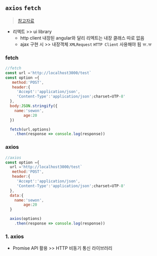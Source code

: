 ## `axios` `fetch`
> [참고자료](https://velog.io/@shin6403/React-axios%EB%9E%80-feat.-Fetch-API)
- 리엑트 >> ui library
  - http client 내장된 angular와 달리 리엑트는 내장 클래스 따로 없음
  - ajax 구현 시 >> 내장객체 `XMLRequest` `HTTP Client` 사용해야 됨 ㅠ.ㅠ

### fetch
```javascript
//fetch
const url ='http://localhost3000/test`
const option ={
   method:'POST',
   header:{
     'Accept':'application/json',
     'Content-Type':'application/json';charset=UTP-8'
  },
  body:JSON.stringify({
  	name:'sewon',
    	age:20
  })

  fetch(url,options)
  	.then(response => console.log(response))
```

### axios
```javascript
//axios
const option ={
  url ='http://localhost3000/test`
   method:'POST',
   header:{
     'Accept':'application/json',
     'Content-Type':'application/json';charset=UTP-8'
  },
  data:{
  	name:'sewon',
    	age:20
  }

  axios(options)
  	.then(response => console.log(response))
```

### 1. axios
- Promise API 활용 >> HTTP 비동기 통신 라이브러리
